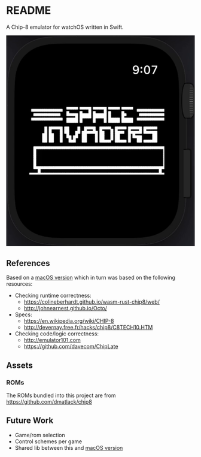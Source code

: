 # README
A Chip-8 emulator for watchOS written in Swift.

![](invaders.gif)

## References
Based on a [macOS version](https://github.com/ryanggrey/chip-8-macos) which in turn was based on the following resources:
- Checking runtime correctness:
  - https://colineberhardt.github.io/wasm-rust-chip8/web/
  - http://johnearnest.github.io/Octo/
- Specs:
  - https://en.wikipedia.org/wiki/CHIP-8
  - http://devernay.free.fr/hacks/chip8/C8TECH10.HTM
- Checking code/logic correctness:
  - http://emulator101.com
  - https://github.com/davecom/ChipLate

## Assets
### ROMs
The ROMs bundled into this project are from https://github.com/dmatlack/chip8

## Future Work
- Game/rom selection
- Control schemes per game
- Shared lib between this and [macOS version](https://github.com/ryanggrey/chip-8-macos)
